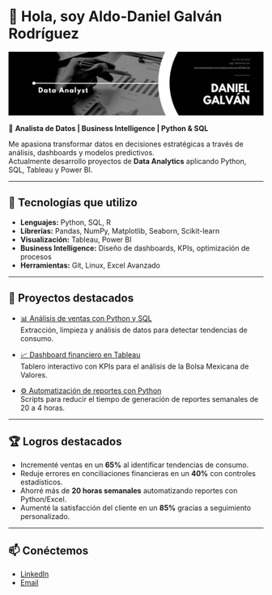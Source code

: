 # 👋 Hola, soy Aldo-Daniel Galván Rodríguez  
![Banner](./banner1.png)

🎯 **Analista de Datos | Business Intelligence | Python & SQL**  

Me apasiona transformar datos en decisiones estratégicas a través de análisis, dashboards y modelos predictivos.  
Actualmente desarrollo proyectos de **Data Analytics** aplicando Python, SQL, Tableau y Power BI.  

---

## 🚀 Tecnologías que utilizo  
- **Lenguajes:** Python, SQL, R  
- **Librerías:** Pandas, NumPy, Matplotlib, Seaborn, Scikit-learn  
- **Visualización:** Tableau, Power BI  
- **Business Intelligence:** Diseño de dashboards, KPIs, optimización de procesos  
- **Herramientas:** Git, Linux, Excel Avanzado  

---

## 📌 Proyectos destacados  
- [📊 Análisis de ventas con Python y SQL](#)  
  Extracción, limpieza y análisis de datos para detectar tendencias de consumo.  

- [📈 Dashboard financiero en Tableau](#)  
  Tablero interactivo con KPIs para el análisis de la Bolsa Mexicana de Valores.  

- [⚙️ Automatización de reportes con Python](#)  
  Scripts para reducir el tiempo de generación de reportes semanales de 20 a 4 horas.  

---

## 🏆 Logros destacados  
- Incrementé ventas en un **65%** al identificar tendencias de consumo.  
- Reduje errores en conciliaciones financieras en un **40%** con controles estadísticos.  
- Ahorré más de **20 horas semanales** automatizando reportes con Python/Excel.  
- Aumenté la satisfacción del cliente en un **85%** gracias a seguimiento personalizado.  

---

## 📫 Conéctemos  
- [LinkedIn](https://www.linkedin.com/in/daniel-rodriguez-05958b278)  
- [Email](mailto:adgr13@hotmail.com)  

